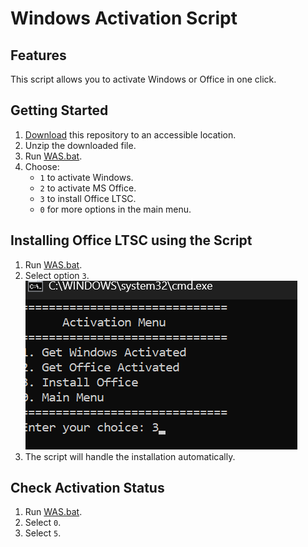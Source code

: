 # Windows Activation Script

## Features
This script allows you to activate Windows or Office in one click.

## Getting Started
1. [Download](https://github.com/willayat1114/WAS/archive/refs/heads/main.zip) this repository to an accessible location.
2. Unzip the downloaded file.
3. Run [WAS.bat](https://github.com/willayat1114/WAS/blob/main/WAS.bat).
4. Choose:
   - `1` to activate Windows.
   - `2` to activate MS Office.
   - `3` to install Office LTSC.
   - `0` for more options in the main menu.

## Installing Office LTSC using the Script
1. Run [WAS.bat](https://github.com/willayat1114/WAS/blob/main/WAS.bat).
2. Select option `3`.
![Installation Screenshot](https://github.com/willayat1114/WAS/blob/main/images/1.png)
3. The script will handle the installation automatically.  

## Check Activation Status
1. Run [WAS.bat](https://github.com/willayat1114/WAS/blob/main/WAS.bat).
2. Select `0`.
3. Select `5`.
